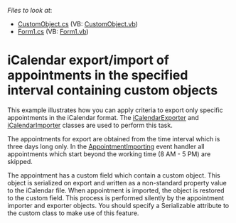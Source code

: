 <!-- default file list -->
*Files to look at*:

* [CustomObject.cs](./CS/iCalendarExportImport/CustomObject.cs) (VB: [CustomObject.vb](./VB/iCalendarExportImport/CustomObject.vb))
* [Form1.cs](./CS/iCalendarExportImport/Form1.cs) (VB: [Form1.vb](./VB/iCalendarExportImport/Form1.vb))
<!-- default file list end -->
# iCalendar export/import of appointments in the specified interval containing custom objects


<p>This example illustrates how you can apply criteria to export only specific appointments in the iCalendar format. The <a href="http://documentation.devexpress.com/#WindowsForms/clsDevExpressXtraScheduleriCalendariCalendarExportertopic">iCalendarExporter</a> and <a href="http://documentation.devexpress.com/#WindowsForms/clsDevExpressXtraScheduleriCalendariCalendarImportertopic">iCalendarImporter</a> classes are used to perform this task.</p><p>The appointments for export are obtained from the time interval which is three days long only. In the <a href="http://documentation.devexpress.com/#WindowsForms/DevExpressXtraSchedulerExchangeAppointmentImporter_AppointmentImportingtopic">AppointmentImporting</a> event handler all appointments which start beyond the working time (8 AM - 5 PM) are skipped.</p><p>The appointment has a custom field which contain a custom object. This object is serialized on export and written as a non-standard property value to the iCalendar file. When appointment is imported, the object is restored to the custom field. This process is performed silently by the appointment importer and exporter objects. You should specify a Serializable attribute to the custom class to make use of this feature.</p>

<br/>


